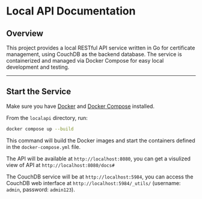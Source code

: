 # Local API Documentation

## Overview

This project provides a local RESTful API service written in Go for certificate management, using CouchDB as the backend database. The service is containerized and managed via Docker Compose for easy local development and testing.

---

## Start the Service

Make sure you have [Docker](https://www.docker.com/) and [Docker Compose](https://docs.docker.com/compose/) installed.

From the `localapi` directory, run:

```bash
docker compose up --build
```
This command will build the Docker images and start the containers defined in the `docker-compose.yml` file. 

The API will be available at `http://localhost:8080`, you can get a visulized view of API at `http://localhost:8080/docs#`

The CouchDB service will be at `http://localhost:5984`, you can access the CouchDB web interface at `http://localhost:5984/_utils/` (username: `admin`, password: `admin123`).



